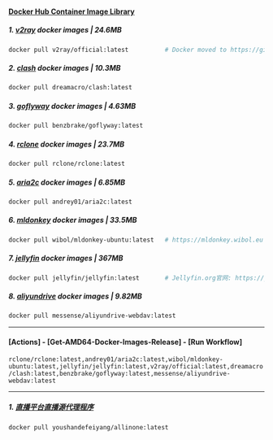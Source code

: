 #### [Docker Hub Container Image Library](https://hub.docker.com/)

##### 1. [v2ray]( https://hub.docker.com/r/v2ray/official ) docker images | 24.6MB

   ```dockerfile
   docker pull v2ray/official:latest          # Docker moved to https://github.com/v2fly/docker⁠
   ```

##### 2. [clash](https://hub.docker.com/r/dreamacro/clash) docker images | 10.3MB

```dockerfile
docker pull dreamacro/clash:latest
```

##### 3. [goflyway](https://hub.docker.com/r/benzbrake/goflyway) docker images | 4.63MB

```dockerfile
docker pull benzbrake/goflyway:latest
```

##### 4. [rclone](https://hub.docker.com/r/rclone/rclone) docker images | 23.7MB

```dockerfile
docker pull rclone/rclone:latest
```

##### 5. [aria2c](https://hub.docker.com/r/andrey01/aria2c ) docker images | 6.85MB

```dockerfile
docker pull andrey01/aria2c:latest
```

##### 6. [mldonkey](https://hub.docker.com/r/wibol/mldonkey-ubuntu) docker images | 33.5MB

```dockerfile
docker pull wibol/mldonkey-ubuntu:latest   # https://mldonkey.wibol.eu 
```

##### 7. [jellyfin](https://hub.docker.com/r/jellyfin/jellyfin) docker images | 367MB

```dockerfile
docker pull jellyfin/jellyfin:latest       # Jellyfin.org官网: https://jellyfin.org/downloads/docker
```

##### 8. [aliyundrive](https://hub.docker.com/r/messense/aliyundrive-webdav) docker images | 9.82MB

```dockerfile
docker pull messense/aliyundrive-webdav:latest
```

---
#### [Actions] - [Get-AMD64-Docker-Images-Release] - [Run Workflow]

`rclone/rclone:latest,andrey01/aria2c:latest,wibol/mldonkey-ubuntu:latest,jellyfin/jellyfin:latest,v2ray/official:latest,dreamacro/clash:latest,benzbrake/goflyway:latest,messense/aliyundrive-webdav:latest`

---

##### 1. [直播平台直播源代理程序](https://hub.docker.com/r/youshandefeiyang/allinone)

```dockerfile
docker pull youshandefeiyang/allinone:latest
```

